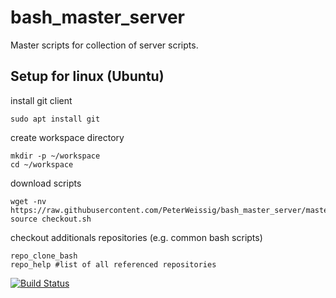 # bash_master_server
Master scripts for collection of server scripts.

## Setup for linux (Ubuntu)
install git client

    sudo apt install git

create workspace directory

    mkdir -p ~/workspace
    cd ~/workspace


download scripts

    wget -nv https://raw.githubusercontent.com/PeterWeissig/bash_master_server/master/checkout.sh
    source checkout.sh


checkout additionals repositories (e.g. common bash scripts)

    repo_clone_bash
    repo_help #list of all referenced repositories

[![Build Status](https://travis-ci.org/PeterWeissig/bash_master_server.svg?branch=master)](https://travis-ci.org/PeterWeissig/bash_master_server)
